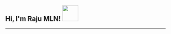 <h2> Hi, I'm Raju MLN! <img src="https://media.giphy.com/media/du3J3cXyzhj75IOgvA/giphy.gif" width="50"></h2>


---





